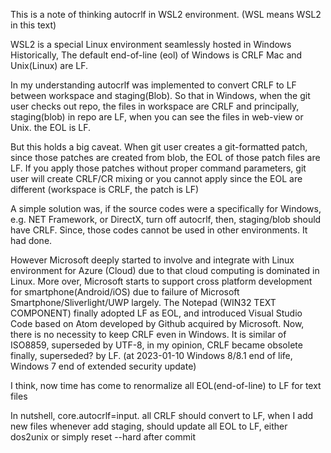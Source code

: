 This is a note of thinking autocrlf in WSL2 environment.
(WSL means WSL2 in this text)

WSL2 is a special Linux environment seamlessly hosted in Windows
Historically, The default end-of-line (eol) of Windows is CRLF
Mac and Unix(Linux) are LF.

In my understanding autocrlf was implemented to convert CRLF to LF between workspace and staging(Blob). So that in Windows, when the git user checks out repo, the files in workspace are CRLF and principally, staging(blob) in repo are LF, when you can see the files in web-view or Unix. the EOL is LF.

But this holds a big caveat. When git user creates a git-formatted patch, since those patches are created from blob, the EOL of those patch files are LF. If you apply those patches without proper command parameters, git user will create CRLF/CR mixing or you cannot apply since the EOL are different (workspace is CRLF, the patch is LF)

A simple solution was, if the source codes were a specifically for Windows, e.g. NET Framework, or DirectX, turn off autocrlf, then, staging/blob should have CRLF. Since, those codes cannot be used in other environments. It had done.

However Microsoft deeply started to involve and integrate with Linux environment for Azure (Cloud) due to that cloud computing is dominated in Linux. More over, Microsoft starts to support cross platform development for smartphone(Android/iOS) due to failure of Microsoft Smartphone/Sliverlight/UWP largely.  The Notepad (WIN32 TEXT COMPONENT) finally adopted LF as EOL, and introduced Visual Studio Code based on Atom developed by Github acquired by Microsoft. Now, there is no necessity to keep CRLF even in Windows. It is similar of ISO8859, superseded by UTF-8, in my opinion, CRLF became obsolete finally, superseded? by LF. (at 2023-01-10 Windows 8/8.1 end of life, Windows 7 end of extended security update)

I think, now time has come to renormalize all EOL(end-of-line) to LF for text files

In nutshell, core.autocrlf=input. all CRLF should convert to LF, when I add new files whenever add staging, should update all EOL to LF, either dos2unix or simply reset --hard after commit
